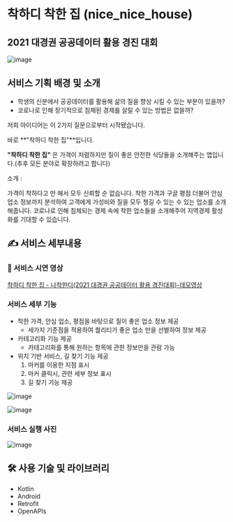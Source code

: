 # 착하디 착한 집 (nice_nice_house)

## 2021 대경권 공공데이터 활용 경진 대회

![image](https://user-images.githubusercontent.com/33050476/165393095-35ad02e6-5181-47fa-b16e-377b876436b5.png)

## 서비스 기획 배경 및 소개

- 학생의 신분에서 공공데이터를 활용해 삶의 질을  향상 시킬 수 있는 부분이 있을까?
- 코로나로 인해 장기적으로 침체된 경제를 살릴 수 있는 방법은 없을까?

저희 아이디어는 이 2가지 질문으로부터 시작됐습니다.

바로 **"착하디 착한 집"**입니다.

**"착하디 착한 집"** 은 가격이 저렴하지만 질이 좋은 안전한 식당들을 소개해주는 앱입니다.(추후 모든 분야로 확장하려고 합니다)

소개 :

가격이 착하다고 만 해서 모두 신뢰할 순 없습니다.  착한 가격과 구글 평점 더불어 안심업소 정보까지 분석하여 고객에게 가성비와 질을 모두 챙길 수 있는 수 있는 업소를 소개해줍니다.
코로나로 인해 침체되는 경제 속에 착한 업소들을 소개해주어 지역경제 활성화를 기대할 수 있습니다.

## ✍️ 서비스 세부내용

### 🔗 서비스 시연 영상

[착하디 착한 집 - 나착한디(2021 대경권 공공데이터 활용 경진대회)-데모영상](https://youtu.be/_sa8WWzdTs0)

### 서비스 세부 기능

- 착한 가격, 안심 업소, 평점을 바탕으로 질이 좋은 업소 정보 제공
    - 세가지 기준점을 적용하여 퀄리티가 좋은 업소 만을 선별하여 정보 제공
- 카테고리화 기능 제공
    - 카테고리화를 통해 원하는 항목에 관한 정보만을 관람 가능
- 위치 기반 서비스, 길 찾기 기능 제공
    1. 마커를 이용한 지점 표시
    2. 마커 클릭시, 관련 세부 정보 표시
    3. 길 찾기 기능 제공

![image](https://user-images.githubusercontent.com/33050476/165393361-2e078bfc-e533-40ab-a4ac-e906b2318510.png)

![image](https://user-images.githubusercontent.com/33050476/165393390-2b539eaf-b3f3-4002-b4df-2a83c6653942.png)

### 서비스 실행 사진
![image](https://user-images.githubusercontent.com/33050476/165393324-b207c3fc-4663-455f-8ac3-bf9be9a0429e.png)


## 🛠 사용 기술 및 라이브러리

- Kotlin
- Android
- Retrofit
- OpenAPIs
